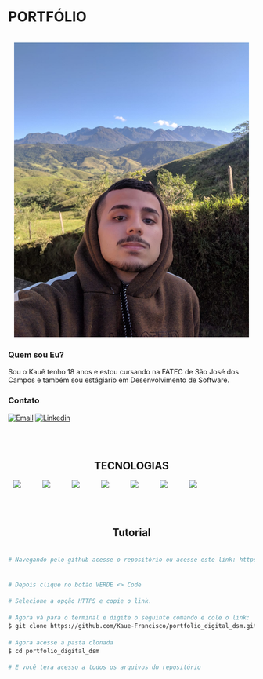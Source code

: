 # PORTFÓLIO

<br>

<div style="text-align:center;">
    <img src="./mgt/perfil.jpeg" width="480" height='600'>
</div>

### Quem sou Eu?
<p>Sou o Kauê tenho 18 anos e estou cursando na FATEC de São José dos Campos e também sou estágiario em Desenvolvimento de Software.</p>

### Contato
[![Email](https://img.shields.io/badge/Gmail-D14836?style=for-the-badge&logo=gmail&logoColor=white)](mailto:kauesantos.francisco@gmail.com)
[![Linkedin](https://img.shields.io/badge/LinkedIn-0077B5?style=for-the-badge&logo=linkedin&logoColor=white)](linkedin.com/in/kauê-francisco-3b13aa255)

<br><br>

<h2 align="center">TECNOLOGIAS</h2>

<div style="display:flex;">
<img src="https://cdn.jsdelivr.net/gh/devicons/devicon/icons/python/python-original.svg" width="50px" style="padding-left:10px;"/>

<img src="https://cdn.jsdelivr.net/gh/devicons/devicon/icons/flask/flask-original.svg" width="50px" style="padding-left:10px;"/> 


<img src="https://cdn.jsdelivr.net/gh/devicons/devicon/icons/html5/html5-original.svg" width="50px" style="padding-left:10px;"/>


<img src="https://cdn.jsdelivr.net/gh/devicons/devicon/icons/css3/css3-original.svg" width="50px" style="padding-left:10px;"/>


<img src="https://cdn.jsdelivr.net/gh/devicons/devicon/icons/mysql/mysql-original.svg" width="50px" style="padding-left:10px;"/>


<img src="https://cdn.jsdelivr.net/gh/devicons/devicon/icons/git/git-original.svg" width="50px" style="padding-left:10px;"/>


<img src="https://cdn.jsdelivr.net/gh/devicons/devicon/icons/github/github-original.svg" width="50px" style="padding-left:10px;"/>
</div>

<br><br>

<h2 align="center">Tutorial</h2>

```bash

# Navegando pelo github acesse o repositório ou acesse este link: https://github.com/Kaue-Francisco/portfolio_digital_dsm


# Depois clique no botão VERDE <> Code

# Selecione a opção HTTPS e copie o link.

# Agora vá para o terminal e digite o seguinte comando e cole o link:
$ git clone https://github.com/Kaue-Francisco/portfolio_digital_dsm.git

# Agora acesse a pasta clonada
$ cd portfolio_digital_dsm

# E você tera acesso a todos os arquivos do repositório

```